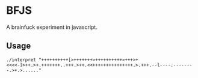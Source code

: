 # BFJS

A brainfuck experiment in javascript.

## Usage
```
./interpret "++++++++++[>+++++++>++++++++++>+++>+<<<<-]>++.>+.+++++++..+++.>++.<<+++++++++++++++.>.+++.--l----.--------.>+.>......"
```
